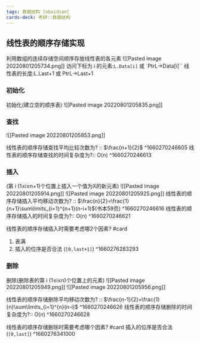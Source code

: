 ```yaml
---
tags: 数据结构 [obsidian]
cards-deck: 考研::数据结构
---
```


## 线性表的顺序存储实现
利用数组的连续存储空间顺序存放线性表的各元素
![[Pasted image 20220801205734.png]]
访问下标为 i 的元素:`L.Data[i]` 或 `PtrL->Data[i]``
线性表的长度:L.Last+1 或 PtrL->Last+1

### 初始化
初始化(建立空的顺序表)
![[Pasted image 20220801205835.png]]

### 查找
![[Pasted image 20220801205853.png]]

线性表的顺序存储查找平均比较次数为? :: $\frac{n+1}{2}$ ^1660270246605
线性表的顺序存储查找的时间复杂度为?:: O(n) ^1660270246613

### 插入
(第 i (1≤i≤n+1)个位置上插入一个值为X的新元素)
![[Pasted image 20220801205914.png]]
![[Pasted image 20220801205925.png]]
线性表的顺序存储插入平均移动次数为? :: $\frac{n}{2}=\frac{1}{n+1}\sum\limits_{i=1}^{n+1}(n-i+1)$(书本59页) ^1660270246616
线性表的顺序存储插入的时间复杂度为?:: O(n) ^1660270246621

线性表的顺序存储插入时需要考虑哪2个因素? #card 
1. 表满
2. 插入的位序是否合法 (`[0,last+1]`)
^1660276283293

### 删除
删除(删除表的第 i (1≤i≤n)个位置上的元素)
![[Pasted image 20220801205949.png]]
![[Pasted image 20220801205956.png]]

线性表的顺序存储删除平均移动次数为? :: $\frac{n-1}{2}=\frac{1}{n}\sum\limits_{i=1}^{n}(n-i)$ ^1660270246626
线性表的顺序存储删除的时间复杂度为?:: O(n) ^1660270246628

线性表的顺序存储删除时需要考虑哪个因素? #card 
插入的位序是否合法 (`[0,last]`)
^1660276341000
